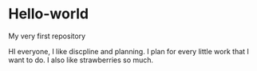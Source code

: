 # Hello-world
My very first repository

HI everyone,
I like discpline and planning. I plan for every little work that I want to do. 
I also like strawberries so much.
